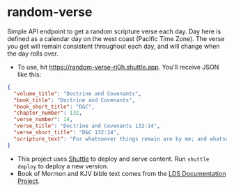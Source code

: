 # random-verse
Simple API endpoint to get a random scripture verse each day. Day here is defined as a calendar day on the west coast (Pacific Time Zone). The verse you get will remain consistent throughout each day, and will change when the day rolls over.

* To use, hit https://random-verse-rj0h.shuttle.app. You'll receive JSON like this:

```json
{
  "volume_title": "Doctrine and Covenants",
  "book_title": "Doctrine and Covenants",
  "book_short_title": "D&C",
  "chapter_number": 132,
  "verse_number": 14,
  "verse_title": "Doctrine and Covenants 132:14",
  "verse_short_title": "D&C 132:14",
  "scripture_text": "For whatsoever things remain are by me; and whatsoever things are not by me shall be shaken and destroyed."
}
```

* This project uses [Shuttle](https://www.shuttle.rs) to deploy and serve content. Run `shuttle deploy` to deploy a new version.
* Book of Mormon and KJV bible text comes from the [LDS Documentation Project](https://scriptures.nephi.org/start).
